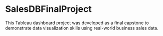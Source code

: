 # SalesDBFinalProject
This Tableau dashboard project was developed as a final capstone to demonstrate data visualization skills using real-world business sales data.
